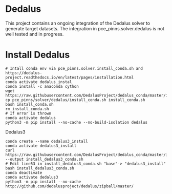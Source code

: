 # Dedalus 

This project contains an ongoing integration of the Dedalus solver to generate target datasets. The integration in pce_pinns.solver.dedalus is not well tested and in progress. 

# Install Dedalus
```
# Intall conda env via pce_pinns.solver.install_conda.sh and https://dedalus-project.readthedocs.io/en/latest/pages/installation.html
conda activate dedalus_instal
conda install -c anaconda cython
wget https://raw.githubusercontent.com/DedalusProject/dedalus_conda/master/install_conda.sh
cp pce_pinns/solver/dedalus/install_conda.sh install_conda.sh
bash install_conda.sh
rm install_conda.sh
# If error is thrown
conda activate dedalus
python3 -m pip install --no-cache --no-build-isolation dedalus
```
Dedalus3
```
conda create --name dedalus3_install
conda activate dedalus3_install
curl https://raw.githubusercontent.com/DedalusProject/dedalus_conda/master/install_dedalus3_conda.sh --output install_dedalus3_conda.sh
# Edit line53 in install_dedalus3_conda.sh "base"-> "dedalus3_install"
bash install_dedalus3_conda.sh
conda deactivate
conda activate dedalus3
python3 -m pip install --no-cache http://github.com/dedalusproject/dedalus/zipball/master/
```
